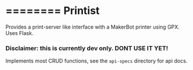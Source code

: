 ========
Printist
========

Provides a print-server like interface with a MakerBot printer using GPX.
Uses Flask.

### Disclaimer: this is currently dev only. DONT USE IT YET!

Implements most CRUD functions, see the `api-specs` directory for api docs.